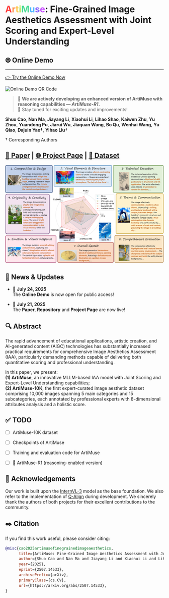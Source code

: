 <h1>
  <span style="color: #FF3E3E;">A</span><span style="color: #FF914D;">r</span><span 
  style="color: #FFC94D;">t</span><span style="color: #B6E24D;">i</span><span
  style="color: #4DDC95;">M</span><span style="color: #4DB8FF;">u</span><span
  style="color: #8564FF;">s</span><span style="color: #C74DFF;">e</span>:
  Fine-Grained Image Aesthetics Assessment with Joint Scoring and Expert-Level Understanding
</h1>

## 🌐 Online Demo

---

[👉 Try the Online Demo Now](http://artimuse.intern-ai.org.cn/)

![Online Demo QR Code](assets/artimuse/online_demo/code.jpg)


> 🔬 **We are actively developing an enhanced version of ArtiMuse with reasoning capabilities — _ArtiMuse-R1_.**  
> 🌟 Stay tuned for exciting updates and improvements!




**Shuo Cao**, **Nan Ma**, **Jiayang Li**, **Xiaohui Li**, **Lihao Shao**, **Kaiwen Zhu**, **Yu Zhou**, **Yuandong Pu**, **Jiarui Wu**, **Jiaquan Wang**, **Bo Qu**, **Wenhai Wang**, **Yu Qiao**, **Dajuin Yao†**, **Yihao Liu†**

† Corresponding Authors

## [📄 **Paper**](https://arxiv.org/abs/2507.14533) | [🌐 **Project Page**](https://thunderbolt215.github.io/ArtiMuse-project/) | [📁 **Dataset**](#)


![Teaser](images/Teaser_v4.jpg "Teaser Figure")


## 📰 News & Updates

- 🚀 **July 24, 2025**  
  The **Online Demo** is now open for public access!

- 🚀 **July 21, 2025**  
  The **Paper**, **Repository** and **Project Page** are now live!


## 🔍 Abstract

The rapid advancement of educational applications, artistic creation, and AI-generated content (AIGC) technologies has substantially increased practical requirements for comprehensive Image Aesthetics Assessment (IAA), particularly demanding methods capable of delivering both quantitative scoring and professional understanding.  
 
In this paper, we present:  
**(1) ArtiMuse**, an innovative MLLM-based IAA model with Joint Scoring and Expert-Level Understanding capabilities;  
**(2) ArtiMuse-10K**, the first expert-curated image aesthetic dataset comprising 10,000 images spanning 5 main categories and 15 subcategories, each annotated by professional experts with 8-dimensional attributes analysis and a holistic score.  


## ✅ TODO

* [ ] ArtiMuse-10K dataset
* [ ] Checkpoints of ArtiMuse
* [ ] Training and evaluation code for ArtiMuse
* [ ] 🧠 ArtiMuse-R1 (reasoning-enabled version)


## 🙏 Acknowledgements

Our work is built upon the [InternVL-3](https://github.com/OpenGVLab/InternVL) model as the base foundation. We also refer to the implementation of [Q-Align](https://github.com/Q-Future/Q-Align) during development. We sincerely thank the authors of both projects for their excellent contributions to the community.


## ✒️ Citation

If you find this work useful, please consider citing:

```bibtex
@misc{cao2025artimusefinegrainedimageaesthetics,
      title={ArtiMuse: Fine-Grained Image Aesthetics Assessment with Joint Scoring and Expert-Level Understanding}, 
      author={Shuo Cao and Nan Ma and Jiayang Li and Xiaohui Li and Lihao Shao and Kaiwen Zhu and Yu Zhou and Yuandong Pu and Jiarui Wu and Jiaquan Wang and Bo Qu and Wenhai Wang and Yu Qiao and Dajuin Yao and Yihao Liu},
      year={2025},
      eprint={2507.14533},
      archivePrefix={arXiv},
      primaryClass={cs.CV},
      url={https://arxiv.org/abs/2507.14533}, 
}
```
